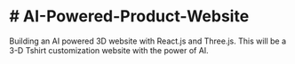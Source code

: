 <html>

  <h1># AI-Powered-Product-Website</h1>
<p>Building an AI powered 3D website with React.js and Three.js. This will be a 3-D Tshirt customization website with the power of AI.</p>
</html>
